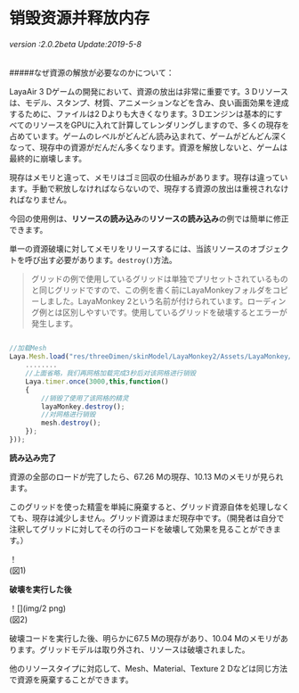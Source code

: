 # 销毁资源并释放内存

###### *version :2.0.2beta   Update:2019-5-8*

#####なぜ資源の解放が必要なのかについて：

LayaAir 3 Dゲームの開発において、資源の放出は非常に重要です。3 Dリソースは、モデル、スタンプ、材質、アニメーションなどを含み、良い画面効果を達成するために、ファイルは2 Dよりも大きくなります。3 Dエンジンは基本的にすべてのリソースをGPUに入れて計算してレンダリングしますので、多くの現存を占めています。ゲームのレベルがどんどん読み込まれて、ゲームがどんどん深くなって、現存中の資源がだんだん多くなります。資源を解放しないと、ゲームは最終的に崩壊します。

現存はメモリと違って、メモリはゴミ回収の仕組みがあります。現存は違っています。手動で釈放しなければならないので、現存する資源の放出は重視されなければなりません。

今回の使用例は、**リソースの読み込み**の**リソースの読み込み**の例では簡単に修正できます。

単一の資源破壊に対してメモリをリリースするには、当該リソースのオブジェクトを呼び出す必要があります。`destroy()`方法。

>グリッドの例で使用しているグリッドは単独でプリセットされているものと同じグリッドですので、この例を書く前にLayaMonkeyフォルダをコピーしました。LayaMonkey 2という名前が付けられています。ローディング例とは区別しやすいです。使用しているグリッドを破壊するとエラーが発生します。


```typescript

//加载Mesh
Laya.Mesh.load("res/threeDimen/skinModel/LayaMonkey2/Assets/LayaMonkey/LayaMonkey-LayaMonkey.lm", Laya.Handler.create(this, function(mesh) {
  	........
    //上面省略，我们再网格加载完成3秒后对该网格进行销毁
    Laya.timer.once(3000,this,function() 
    {
        //销毁了使用了该网格的精灵
        layaMonkey.destroy();
        //对网格进行销毁
        mesh.destroy();        
    });
}));
```


**読み込み完了**

資源の全部のロードが完了したら、67.26 Mの現存、10.13 Mのメモリが見られます。

このグリッドを使った精霊を単純に廃棄すると、グリッド資源自体を処理しなくても、現存は減少しません。グリッド資源はまだ現存中です。（開発者は自分で注釈してグリッドに対してその行のコードを破壊して効果を見ることができます。）

！[](img/1.png)<br/>(図1)

**破壊を実行した後**

！[](img/2 png)<br/>(図2)

破壊コードを実行した後、明らかに67.5 Mの現存があり、10.04 Mのメモリがあります。グリッドモデルは取り外され、リソースは破壊されました。

他のリソースタイプに対応して、Mesh、Material、Texture 2 Dなどは同じ方法で資源を廃棄することができます。
